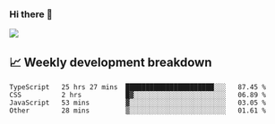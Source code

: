 ### Hi there 👋
<img align="center" src="https://github-readme-stats.vercel.app/api?username=Tumao727&show_icons=true&hide_title=true&theme=dracula" />


## 📈 Weekly development breakdown
<!--START_SECTION:waka-->

```text
TypeScript   25 hrs 27 mins  ██████████████████████░░░   87.45 %
CSS          2 hrs           █▓░░░░░░░░░░░░░░░░░░░░░░░   06.89 %
JavaScript   53 mins         ▓░░░░░░░░░░░░░░░░░░░░░░░░   03.05 %
Other        28 mins         ▒░░░░░░░░░░░░░░░░░░░░░░░░   01.61 %
```

<!--END_SECTION:waka-->